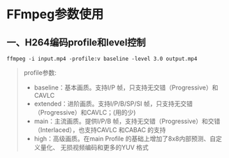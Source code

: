 # FFmpeg参数使用
## 一、H264编码profile和level控制
`ffmpeg -i input.mp4 -profile:v baseline -level 3.0 output.mp4` 
 >profile参数:   
 >- baseline：基本画质。支持I/P 帧，只支持无交错（Progressive）和CAVLC
 >- extended：进阶画质。支持I/P/B/SP/SI 帧，只支持无交错（Progressive）和CAVLC；(用的少) 
 >- main：主流画质。提供I/P/B 帧，支持无交错（Progressive）和交错（Interlaced），也支持CAVLC 和CABAC 的支持
 >- high：高级画质。在main Profile 的基础上增加了8x8内部预测、自定义量化、 无损视频编码和更多的YUV 格式


    
  
      

    

